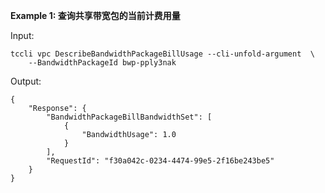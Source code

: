 **Example 1: 查询共享带宽包的当前计费用量**



Input: 

```
tccli vpc DescribeBandwidthPackageBillUsage --cli-unfold-argument  \
    --BandwidthPackageId bwp-pply3nak
```

Output: 
```
{
    "Response": {
        "BandwidthPackageBillBandwidthSet": [
            {
                "BandwidthUsage": 1.0
            }
        ],
        "RequestId": "f30a042c-0234-4474-99e5-2f16be243be5"
    }
}
```

